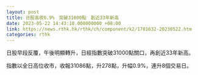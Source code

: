 ```yaml
---
layout: post
title: 日股高收0.9%　突破31000點　創近33年新高
date: 2023-05-22 14:43:18.000000000 +08:00
link: https://news.rthk.hk/rthk/ch/component/k2/1701632-20230522.htm
categories: rthk
---
```


日股早段反覆，午後明顯轉升，日經指數突破31000點關口，再創近33年新高。

指數以全日高位收市，收報31086點，升278點，升幅0.9%，連升8個交易日。

